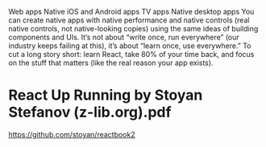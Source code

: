 
Web apps
Native iOS and Android apps TV apps
Native desktop apps
You can create native apps with native performance and native controls (real native controls, not native-looking copies) using the same ideas of building components and UIs. It’s not about “write once, run everywhere” (our industry keeps failing at this), it’s about “learn once, use everywhere.”
To cut a long story short: learn React, take 80% of your time back, and focus on the stuff that matters (like the real reason your app exists).

# React Up  Running by Stoyan Stefanov (z-lib.org).pdf
https://github.com/stoyan/reactbook2
